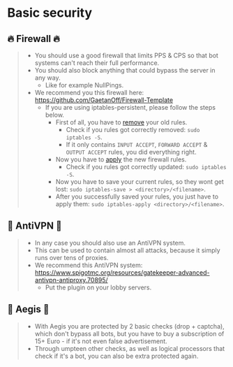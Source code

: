 # Basic security

## :fire: Firewall :fire:
> - You should use a good firewall that limits PPS & CPS so that bot systems can't reach their full performance.
> - You should also block anything that could bypass the server in any way.
>   - Like for example NullPings.
> - We recommend you this firewall here: https://github.com/GaetanOff/Firewall-Template
>   - If you are using iptables-persistent, please follow the steps below.
>     - First of all, you have to [remove](https://github.com/GaetanOff/Firewall-Template/blob/master/reset) your old rules.
>       - Check if you rules got correctly removed: `sudo iptables -S`.
>       - If it only contains `INPUT ACCEPT`, `FORWARD ACCEPT` & `OUTPUT ACCEPT` rules, you did everything right.
>     - Now you have to [apply](https://github.com/GaetanOff/Firewall-Template/blob/master/rules) the new firewall rules.
>       - Check if you rules got correctly updated: `sudo iptables -S`.
>     - Now you have to save your current rules, so they wont get lost: `sudo iptables-save > <directory>/<filename>`.
>     - After you successfully saved your rules, you just have to apply them: `sudo iptables-apply <directory>/<filename>`.

## :rocket: AntiVPN :rocket:
> - In any case you should also use an AntiVPN system.
> - This can be used to contain almost all attacks, because it simply runs over tens of proxies.
> - We recommend this AntiVPN system: https://www.spigotmc.org/resources/gatekeeper-advanced-antivpn-antiproxy.70895/
>   - Put the plugin on your lobby servers.

## :wrench: Aegis :wrench:
> - With Aegis you are protected by 2 basic checks (drop + captcha), which don't bypass all bots, but you have to buy a subscription of 15+ Euro - if it's not even false advertisement.
> - Through umpteen other checks, as well as logical processors that check if it's a bot, you can also be extra protected again.
